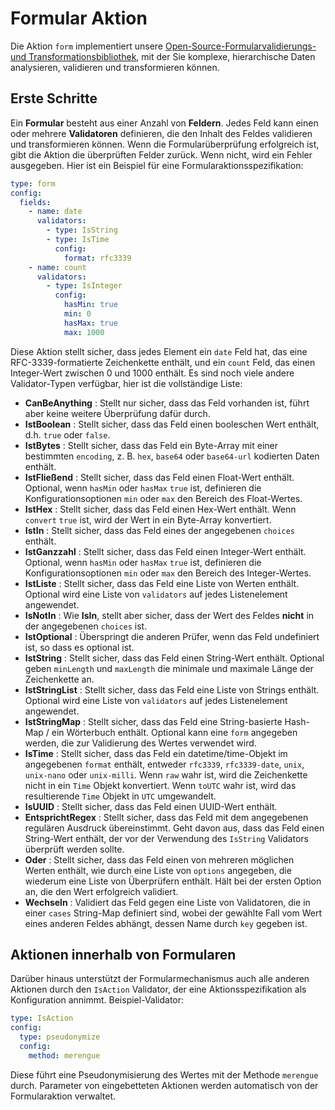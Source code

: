 # Formular Aktion

Die Aktion `form` implementiert unsere [Open-Source-Formularvalidierungs- und Transformationsbibliothek](https://github.com/kiprotect/go-helpers), mit der Sie komplexe, hierarchische Daten analysieren, validieren und transformieren können.

## Erste Schritte

Ein **Formular** besteht aus einer Anzahl von **Feldern**. Jedes Feld kann einen oder mehrere **Validatoren** definieren, die den Inhalt des Feldes validieren und transformieren können. Wenn die Formularüberprüfung erfolgreich ist, gibt die Aktion die überprüften Felder zurück. Wenn nicht, wird ein Fehler ausgegeben. Hier ist ein Beispiel für eine Formularaktionsspezifikation:

```yaml
type: form
config:
  fields:
    - name: date
      validators:
        - type: IsString
        - type: IsTime
          config:
            format: rfc3339
    - name: count
      validators:
        - type: IsInteger
          config:
            hasMin: true
            min: 0
            hasMax: true
            max: 1000
```

Diese Aktion stellt sicher, dass jedes Element ein `date` Feld hat, das eine RFC-3339-formatierte Zeichenkette enthält, und ein `count` Feld, das einen Integer-Wert zwischen 0 und 1000 enthält. Es sind noch viele andere Validator-Typen verfügbar, hier ist die vollständige Liste:

* **CanBeAnything** : Stellt nur sicher, dass das Feld vorhanden ist, führt aber keine weitere Überprüfung dafür durch.
* **IstBoolean** : Stellt sicher, dass das Feld einen booleschen Wert enthält, d.h. `true` oder `false`.
* **IstBytes** : Stellt sicher, dass das Feld ein Byte-Array mit einer bestimmten `encoding`, z. B. `hex`, `base64` oder `base64-url` kodierten Daten enthält.
* **IstFließend** : Stellt sicher, dass das Feld einen Float-Wert enthält. Optional, wenn `hasMin` oder `hasMax` `true` ist, definieren die Konfigurationsoptionen `min` oder `max` den Bereich des Float-Wertes.
* **IstHex** : Stellt sicher, dass das Feld einen Hex-Wert enthält. Wenn `convert` `true` ist, wird der Wert in ein Byte-Array konvertiert.
* **IstIn** : Stellt sicher, dass das Feld eines der angegebenen `choices` enthält.
* **IstGanzzahl** : Stellt sicher, dass das Feld einen Integer-Wert enthält. Optional, wenn `hasMin` oder `hasMax` `true` ist, definieren die Konfigurationsoptionen `min` oder `max` den Bereich des Integer-Wertes.
* **IstListe** : Stellt sicher, dass das Feld eine Liste von Werten enthält. Optional wird eine Liste von `validators` auf jedes Listenelement angewendet.
* **IsNotIn** : Wie **IsIn**, stellt aber sicher, dass der Wert des Feldes **nicht** in der angegebenen `choices` ist.
* **IstOptional** : Überspringt die anderen Prüfer, wenn das Feld undefiniert ist, so dass es optional ist.
* **IstString** : Stellt sicher, dass das Feld einen String-Wert enthält. Optional geben `minLength` und `maxLength` die minimale und maximale Länge der Zeichenkette an.
* **IstStringList** : Stellt sicher, dass das Feld eine Liste von Strings enthält. Optional wird eine Liste von `validators` auf jedes Listenelement angewendet.
* **IstStringMap** : Stellt sicher, dass das Feld eine String-basierte Hash-Map / ein Wörterbuch enthält. Optional kann eine `form` angegeben werden, die zur Validierung des Wertes verwendet wird.
* **IsTime** : Stellt sicher, dass das Feld ein datetime/time-Objekt im angegebenen `format` enthält, entweder `rfc3339`, `rfc3339-date`, `unix`, `unix-nano` oder `unix-milli`. Wenn `raw` wahr ist, wird die Zeichenkette nicht in ein `Time` Objekt konvertiert. Wenn `toUTC` wahr ist, wird das resultierende `Time` Objekt in `UTC` umgewandelt.
* **IsUUID** : Stellt sicher, dass das Feld einen UUID-Wert enthält.
* **EntsprichtRegex** : Stellt sicher, dass das Feld mit dem angegebenen regulären Ausdruck übereinstimmt. Geht davon aus, dass das Feld einen String-Wert enthält, der vor der Verwendung des `IsString` Validators überprüft werden sollte.
* **Oder** : Stellt sicher, dass das Feld einen von mehreren möglichen Werten enthält, wie durch eine Liste von `options` angegeben, die wiederum eine Liste von Überprüfern enthält. Hält bei der ersten Option an, die den Wert erfolgreich validiert.
* **Wechseln** : Validiert das Feld gegen eine Liste von Validatoren, die in einer `cases` String-Map definiert sind, wobei der gewählte Fall vom Wert eines anderen Feldes abhängt, dessen Name durch `key` gegeben ist.

## Aktionen innerhalb von Formularen

Darüber hinaus unterstützt der Formularmechanismus auch alle anderen Aktionen durch den `IsAction` Validator, der eine Aktionsspezifikation als Konfiguration annimmt. Beispiel-Validator:

```yaml
type: IsAction
config:
  type: pseudonymize
  config:
    method: merengue
```

Diese führt eine Pseudonymisierung des Wertes mit der Methode `merengue` durch. Parameter von eingebetteten Aktionen werden automatisch von der Formularaktion verwaltet.
